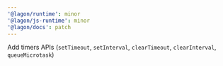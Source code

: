 ```yaml
---
'@lagon/runtime': minor
'@lagon/js-runtime': minor
'@lagon/docs': patch
---
```


Add timers APIs (`setTimeout`, `setInterval`, `clearTimeout`, `clearInterval`, `queueMicrotask`)
